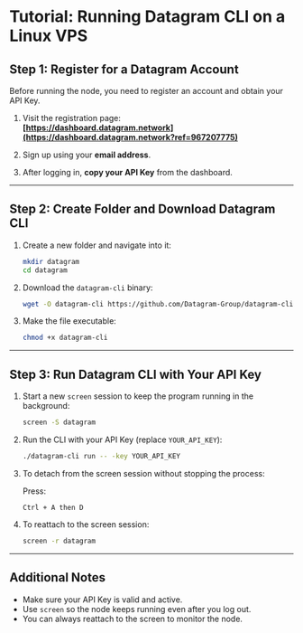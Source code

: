 #  Tutorial: Running Datagram CLI on a Linux VPS

##  Step 1: Register for a Datagram Account

Before running the node, you need to register an account and obtain your API Key.

1. Visit the registration page:  
    **[https://dashboard.datagram.network](https://dashboard.datagram.network?ref=967207775)**

2. Sign up using your **email address**.

3. After logging in, **copy your API Key** from the dashboard.

---

##  Step 2: Create Folder and Download Datagram CLI

1. Create a new folder and navigate into it:

   ```bash
   mkdir datagram
   cd datagram
   ```

2. Download the `datagram-cli` binary:

   ```bash
   wget -O datagram-cli https://github.com/Datagram-Group/datagram-cli-release/releases/latest/download/datagram-cli-x86_64-linux
   ```

3. Make the file executable:

   ```bash
   chmod +x datagram-cli
   ```

---

##  Step 3: Run Datagram CLI with Your API Key

1. Start a new `screen` session to keep the program running in the background:

   ```bash
   screen -S datagram
   ```

2. Run the CLI with your API Key (replace `YOUR_API_KEY`):

   ```bash
   ./datagram-cli run -- -key YOUR_API_KEY
   ```

3. To detach from the screen session without stopping the process:

   Press:
   ```
   Ctrl + A then D
   ```

4. To reattach to the screen session:

   ```bash
   screen -r datagram
   ```

---

##  Additional Notes

- Make sure your API Key is valid and active.
- Use `screen` so the node keeps running even after you log out.
- You can always reattach to the screen to monitor the node.
